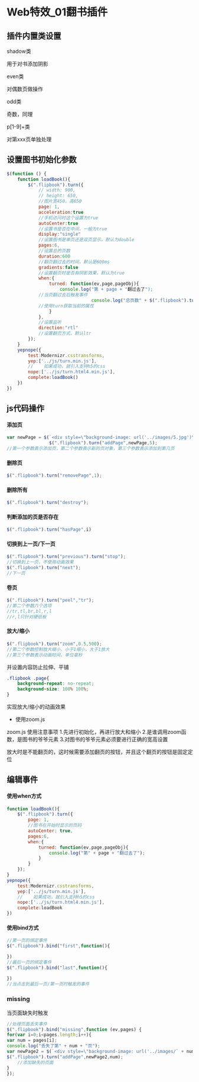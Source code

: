 # Web特效_01翻书插件

## 插件内置类设置

shadow类

用于对书添加阴影

even类

对偶数页做操作

odd类

奇数，同理

p[1-9]+类

对第xxx页单独处理

## 设置图书初始化参数

```javascript
$(function () {
    function loadBook(){
        $(".flipbook").turn({
            // width: 900,
            // height: 650,
            //图片宽450，高650
            page: 1,
            acceleration:true
            //手机访问时这个设置为true
            autoCenter:true
            //设置书是否在中间，一般为true
            display:"single"
            //设置图书是单页还是双页显示，默认为double
            pages:6,
            //设置总的页数
            duration:600
            //翻页翻过去的时间，默认是600ms
            gradients:false
            //设置翻页时是否有阴影效果，默认为true
            when:{
				turned: function(ev,page,pageObj){
					console.log("第 + page + "翻过去了");
            //当页翻过去后触发事件
                                console.log("总页数" + $(".flipbook").turn("pages"));
            //使用turn获取当前的属性
                }
            },
    		//设置监听
    		direction:"rtl"
    		//设置翻页方式，默认ltr
        });
    }
    yepnope({
        test:Modernizr.csstransforms,
        yep:['../js/turn.min.js'],
        //    如果成功，就引入支持h5的css
        nope:['../js/turn.html4.min.js'],
        complete:loadBook()
    })
})
```

## js代码操作

#### 添加页

```javascript
var newPage = $(`<div style=\"background-image: url('../images/5.jpg')\"></div>`);
                $(".flipbook").turn("addPage",newPage,5);
//第一个参数表示添加页，第二个参数表示新的页对象，第三个参数表示添加到第几页
```

#### 删除页

```javascript
$(".flipbook").turn("removePage",1);
```

#### 删除所有

```javascript
$(".flipbook").turn("destroy");
```

#### 判断添加的页是否存在

```javascript
$(".flipbook").turn("hasPage",i)
```

#### 切换到上一页/下一页

```javascript
$(".flipbook").turn("previous").turn("stop");
//切换到上一页，不使用动画效果
$(".flipbook").turn("next");
//下一页
```

#### 卷页

```javascript
$(".flipbook").turn("peel","tr");
//第二个参数六个选项
//tr,tl,br,bl,r,l
//r,l只针对硬纸板
```

#### 放大/缩小

```javascript
$(".flipbook").turn("zoom",0.5,500);
//第二个参数控制放大缩小，小于1缩小，大于1放大
//第三个参数表示动画时间，单位毫秒
```

并设置内容防止拉伸、平铺

```css
.flipbook .page{
    background-repeat: no-repeat;
    background-size: 100% 100%;
}
```

实现放大/缩小的动画效果

- 使用zoom.js

zoom.js 使用注意事项
1.先进行初始化，再进行放大和缩小
2.是谁调用zoom函数，是图书的爷爷元素
3.对图书的爷爷元素必须要进行正确的宽高设置

放大时是不能翻页的，这时候需要添加翻页的按钮，并且这个翻页的按钮是固定定位

## 编辑事件

#### 使用when方式

```javascript
function loadBook(){
    $(".flipbook").turn({
        page: 1,
        //图书在开始时显示的页码
        autoCenter: true,
        pages:6,
        when:{
            turned: function(ev,page,pageObj){
                console.log("第" + page + "翻过去了");
            }
        }
    });
}
yepnope({
    test:Modernizr.csstransforms,
    yep:['../js/turn.min.js'],
    //    如果成功，就引入支持h5的css
    nope:['../js/turn.html4.min.js'],
    complete:loadBook
})
```

#### 使用bind方式

```javascript
//第一页的绑定事件
$(".flipbook").bind("first",function(){

})
//最后一页的绑定事件
$(".flipbook").bind("last",function(){

})
//当点击到最后一页/第一页时触发的事件
```

### missing

当页面缺失时触发

```javascript
//处理页面丢失事件
$(".flipbook").bind("missing",function (ev,pages) {
for(var i=0;i<pages.length;i++){
var num = pages[i];
console.log("丢失了第" + num + "页");
var newPage2 = $(`<div style=\"background-image: url('../images/` + num + `.jpg')\"></div>`);
$(".flipbook").turn("addPage",newPage2,num);
    //添加缺失的页面
}
});
```

